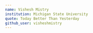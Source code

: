 ```yaml
---
name: Vishesh Mistry
institution: Michigan State University
quote: Today Better Than Yesterday
github_user: visheshmistry
---
```

